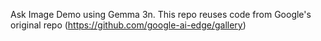 Ask Image Demo using Gemma 3n. This repo reuses code from Google's original repo (https://github.com/google-ai-edge/gallery) 

